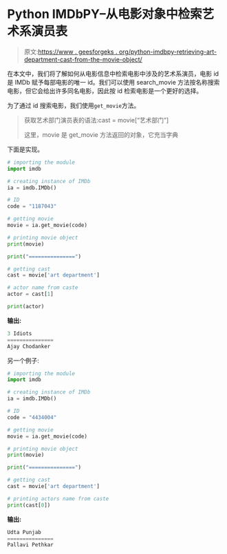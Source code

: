 # Python IMDbPY–从电影对象中检索艺术系演员表

> 原文:[https://www . geesforgeks . org/python-imdbpy-retrieving-art-department-cast-from-the-movie-object/](https://www.geeksforgeeks.org/python-imdbpy-retrieving-art-department-cast-from-the-movie-object/)

在本文中，我们将了解如何从电影信息中检索电影中涉及的艺术系演员，电影 id 是 IMDb 赋予每部电影的唯一 id。我们可以使用 search_movie 方法按名称搜索电影，但它会给出许多同名电影，因此按 id 检索电影是一个更好的选择。

为了通过 id 搜索电影，我们使用`get_movie`方法。

> 获取艺术部门演员表的语法:cast = movie[“艺术部门”]
> 
> 这里，movie 是 get_movie 方法返回的对象，它充当字典

下面是实现。

```py
# importing the module
import imdb

# creating instance of IMDb
ia = imdb.IMDb()

# ID
code = "1187043"

# getting movie
movie = ia.get_movie(code)

# printing movie object
print(movie)

print("===============")

# getting cast
cast = movie['art department']

# actor name from caste
actor = cast[1]

print(actor)
```

**输出:**

```py
3 Idiots
===============
Ajay Chodanker

```

另一个例子:

```py
# importing the module
import imdb

# creating instance of IMDb
ia = imdb.IMDb()

# ID
code = "4434004"

# getting movie
movie = ia.get_movie(code)

# printing movie object
print(movie)

print("===============")

# getting cast
cast = movie['art department']

# printing actors name from caste
print(cast[0])
```

**输出:**

```py
Udta Punjab
===============
Pallavi Pethkar

```